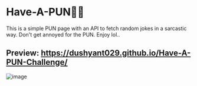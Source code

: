 # Have-A-PUN🤡😂

This is a simple PUN page with an API to fetch random jokes in a sarcastic way. Don't get annoyed for the PUN. Enjoy lol..

## Preview: https://dushyant029.github.io/Have-A-PUN-Challenge/

![image](https://user-images.githubusercontent.com/55031190/103443900-55e16f00-4c89-11eb-8810-51067767674e.png)

